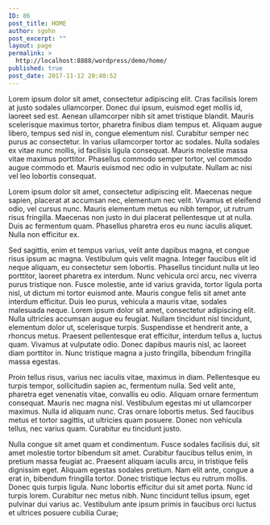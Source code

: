 ```yaml
---
ID: 86
post_title: HOME
author: sgohn
post_excerpt: ""
layout: page
permalink: >
  http://localhost:8888/wordpress/demo/home/
published: true
post_date: 2017-11-12 20:40:52
---
```


Lorem ipsum dolor sit amet, consectetur adipiscing elit. Cras facilisis lorem at justo sodales ullamcorper. Donec dui ipsum, euismod eget mollis id, laoreet sed est. Aenean ullamcorper nibh sit amet tristique blandit. Mauris scelerisque maximus tortor, pharetra finibus diam tempus et. Aliquam augue libero, tempus sed nisl in, congue elementum nisl. Curabitur semper nec purus ac consectetur. In varius ullamcorper tortor ac sodales. Nulla sodales ex vitae nunc mollis, id facilisis ligula consequat. Mauris molestie massa vitae maximus porttitor. Phasellus commodo semper tortor, vel commodo augue commodo et. Mauris euismod nec odio in vulputate. Nullam ac nisi vel leo lobortis consequat.

Lorem ipsum dolor sit amet, consectetur adipiscing elit. Maecenas neque sapien, placerat at accumsan nec, elementum nec velit. Vivamus et eleifend odio, vel cursus nunc. Mauris elementum metus eu nibh tempor, ut rutrum risus fringilla. Maecenas non justo in dui placerat pellentesque ut at nulla. Duis ac fermentum quam. Phasellus pharetra eros eu nunc iaculis aliquet. Nulla non efficitur ex.

Sed sagittis, enim et tempus varius, velit ante dapibus magna, et congue risus ipsum ac magna. Vestibulum quis velit magna. Integer faucibus elit id neque aliquam, eu consectetur sem lobortis. Phasellus tincidunt nulla ut leo porttitor, laoreet pharetra ex interdum. Nunc vehicula orci arcu, nec viverra purus tristique non. Fusce molestie, ante id varius gravida, tortor ligula porta nisl, ut dictum mi tortor euismod ante. Mauris congue felis sit amet ante interdum efficitur. Duis leo purus, vehicula a mauris vitae, sodales malesuada neque. Lorem ipsum dolor sit amet, consectetur adipiscing elit. Nulla ultricies accumsan augue eu feugiat. Nullam tincidunt nisl tincidunt, elementum dolor ut, scelerisque turpis. Suspendisse et hendrerit ante, a rhoncus metus. Praesent pellentesque erat efficitur, interdum tellus a, luctus quam. Vivamus at vulputate odio. Donec dapibus mauris nisl, ac laoreet diam porttitor in. Nunc tristique magna a justo fringilla, bibendum fringilla massa egestas.

Proin tellus risus, varius nec iaculis vitae, maximus in diam. Pellentesque eu turpis tempor, sollicitudin sapien ac, fermentum nulla. Sed velit ante, pharetra eget venenatis vitae, convallis eu odio. Aliquam ornare fermentum consequat. Mauris nec magna nisl. Vestibulum egestas mi ut ullamcorper maximus. Nulla id aliquam nunc. Cras ornare lobortis metus. Sed faucibus metus et tortor sagittis, ut ultricies quam posuere. Donec non vehicula tellus, nec varius quam. Curabitur eu tincidunt justo.

Nulla congue sit amet quam et condimentum. Fusce sodales facilisis dui, sit amet molestie tortor bibendum sit amet. Curabitur faucibus tellus enim, in pretium massa feugiat ac. Praesent aliquam iaculis arcu, in tristique felis dignissim eget. Aliquam egestas sodales pretium. Nam elit ante, congue a erat in, bibendum fringilla tortor. Donec tristique lectus eu rutrum mollis. Donec quis turpis ligula. Nunc lobortis efficitur dui sit amet porta. Nunc id turpis lorem. Curabitur nec metus nibh. Nunc tincidunt tellus ipsum, eget pulvinar dui varius ac. Vestibulum ante ipsum primis in faucibus orci luctus et ultrices posuere cubilia Curae;